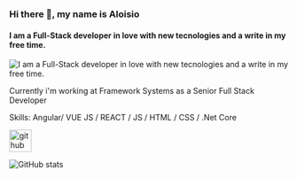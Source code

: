 ### Hi there 👋, my name is Aloisio
#### I am a Full-Stack developer  in love with new tecnologies and a write in my free time.
![I am a Full-Stack developer  in love with new tecnologies and a write in my free time.](https://devporai.com.br/wp-content/uploads/2019/11/DEV-POR-AÍ-3.png)

Currently i'm working at Framework Systems as a Senior Full Stack Developer

Skills: Angular/ VUE JS / REACT / JS / HTML / CSS / .Net Core



[<img src='https://cdn.jsdelivr.net/npm/simple-icons@3.0.1/icons/github.svg' alt='github' height='40'>](https://github.com/afbda)  

![GitHub stats](https://github-readme-stats.vercel.app/api?username=afbda&show_icons=true)  

